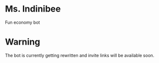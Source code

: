 
# Ms. Indinibee
Fun economy bot

# Warning
The bot is currently getting rewritten and invite links will be available soon.